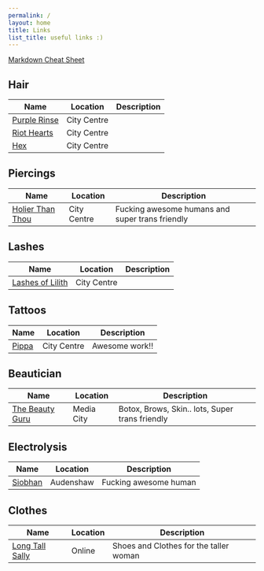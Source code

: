 ```yaml
---
permalink: /
layout: home
title: Links
list_title: useful links :)
---
```

[Markdown Cheat Sheet](https://markdown.land/markdown-cheat-sheet)

## Hair
| Name | Location | Description |
| --- | --- | --- |
| [Purple Rinse](https://www.instagram.com/purplerinsesalon/) | City Centre | |
| [Riot Hearts](https://www.instagram.com/riotheartsltd/) | City Centre |  
| [Hex](https://www.instagram.com/hex_hairdressing/) | City Centre | |


## Piercings
| Name | Location | Description |
| --- | --- | --- |
[Holier Than Thou](https://www.instagram.com/holierthanthoumanchester/) | City Centre | Fucking awesome humans and super trans friendly |

## Lashes
| Name | Location | Description |
| --- | --- | --- |
[Lashes of Lilith](https://www.instagram.com/lashes_of_lilith/) | City Centre | |

## Tattoos
| Name | Location | Description |
| --- | --- | --- |
[Pippa](https://www.instagram.com/pippa.ink/) | City Centre | Awesome work!! |

## Beautician
| Name | Location | Description |
| --- | --- | --- |
[The Beauty Guru](https://www.instagram.com/thebeautygurusalon/) | Media City | Botox, Brows, Skin.. lots, Super trans friendly |

## Electrolysis
| Name | Location | Description |
| --- | --- | --- |
[Siobhan](https://www.electrolysisbysiobhan.co.uk/home) | Audenshaw | Fucking awesome human | 


## Clothes
| Name | Location | Description |
| --- | --- | --- |
[Long Tall Sally](https://www.longtallsally.com/) | Online | Shoes and Clothes for the taller woman | 
